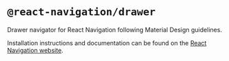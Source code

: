 # `@react-navigation/drawer`

Drawer navigator for React Navigation following Material Design guidelines. 

Installation instructions and documentation can be found on the [React Navigation website](https://reactnavigation.org/docs/drawer-navigator.html).
